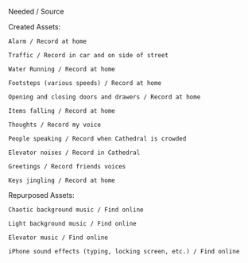 Needed / Source

Created Assets:

    Alarm / Record at home

    Traffic / Record in car and on side of street

    Water Running / Record at home

    Footsteps (various speeds) / Record at home

    Opening and closing doors and drawers / Record at home

    Items falling / Record at home

    Thoughts / Record my voice

    People speaking / Record when Cathedral is crowded

    Elevator noises / Record in Cathedral

    Greetings / Record friends voices

    Keys jingling / Record at home

Repurposed Assets:

    Chaotic background music / Find online
    
    Light background music / Find online
    
    Elevator music / Find online
    
    iPhone sound effects (typing, locking screen, etc.) / Find online
